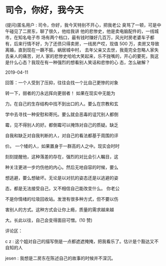 # 司令，你好，我今天

(提问)匿名用户 : 司令，你好，我今天特别不开心，把我老公 臭骂了一顿，可是中午碰见了二房东，聊了很久，他给我讲 他的悲惨史，他是卖电脑配件的，一线城市，在知名电子市 场有两个档口，最有钱时赚好几百万，风光时房老婆车子都 有，后来行情不好，为了还债只得卖房，一线房产哎，现值 500 万，卖房又导致离婚，直到现在一蹶不振，蜗居城中村， 去年父亲又去世，我竟完全忽略人家失去亲人的痛苦，对人 家的悲惨史哈哈大笑起来，乐不拢嘴的，开心的要死，我这 是什么心态？我现在有一种强烈的想看别人笑话和悲惨的心 态，怎么破解？

2019-04-11

回答：一个人受到了压抑，往往会找一个比自己更惨的对象

转一下，弱者的刀永远挥向更弱者！ 如果在现实中无能为

力。在自己的生存结构中找不到出口的人。要么在宗教和玄

学中去寻找一种安慰和寄托。要么就会恶毒的诅咒别人都倒

霉，见不得别人的好。都倒霉可以掩饰对自己的质疑。缺乏

自我和缺乏对自我判断的人，对自己的看法都基于周围的评

价。 一个矮的人，如果置身于一群高的人之中。现实会时时

刻刻提醒他，这种落差的存在，强烈的对比会引人瞩目，这

种关注更进一步灼伤他的内心。然后无地自容的时候，要么

想逃避，要么想破坏。无论是以对抗的姿态还是以逃避的姿

态，都是无法接受自己，又不相信自己能改变什么。 你老公

不是你情绪的垃圾回收站。发泄有很多种方式，但不要以伤

害别人的方式。这种方式会让你上瘾，质量的需求越来越

大。长此以往，自己会变得面目可憎。(10 赞)

评论区：

c z : 这个姐对自己的描写倒是一点都遮遮掩掩，把我看乐了。估计是个豁达又不自知的人

jesen : 我想是二房东在陈述自己的故事的时候并不深沉。
